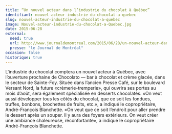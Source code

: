 ```yaml
---
title: “Un nouvel acteur dans l’industrie du chocolat à Québec”
identifiant: nouvel-acteur-industrie-du-chocolat-a-quebec
slug: nouvel-acteur-industrie-du-chocolat-a-quebec
image: Nouvel-acteur-industrie-du-chocolat-a-Quebec.jpg
date: 2015-06-28
external:
  need: true
  url: http://www.journaldemontreal.com/2015/06/28/un-nouvel-acteur-dans-lindustrie-du-chocolat-a-quebec
  presse: "le Journal de Montréal"
occasion: false
historique: true
---
```

L'industrie du chocolat comptera un nouvel acteur à Québec, avec l’ouverture prochaine de Chocolato — bar à chocolat et crème glacée, dans le secteur de Sainte-Foy.
Située dans l’ancien Presse Café, sur le boulevard Versant Nord, la future «crèmerie-tremperie», qui ouvrira ses portes au mois d’août, sera également spécialisée en desserts chocolatés. «On veut aussi développer tous les côtés du chocolat, que ce soit les fondues, truffes, bonbons, brochettes de fruits, etc.», a indiqué le copropriétaire, André-François Blanchette. «On veut que ce soit l’endroit pour aller prendre le dessert après un souper. Il y aura des foyers extérieurs. On veut créer une ambiance chaleureuse, réconfortante», a indiqué le copropriétaire André-François Blanchette.

